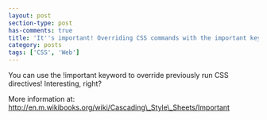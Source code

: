```yaml
---
layout: post
section-type: post
has-comments: true
title: 'It''s important! Overriding CSS commands with the important keyword'
category: posts
tags: ['CSS', 'Web']
---
```


You can use the !important keyword to override previously run CSS directives! Interesting, right?

More information at: http://en.m.wikibooks.org/wiki/Cascading\_Style\_Sheets/Important